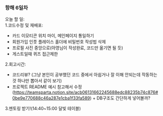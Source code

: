 ### 항해 6일차
오늘 할 일:   
1.코드수정 및 재배포:  

* 카드 이모티콘 위치 마이, 메인페이지 통일하기
* 회원가입 인풋 플레이스 홀더에 비밀번호 작성법 삭제
* 프로필 사진 중앙으로(아영님이 작성완료, 코드만 옮기면 될 듯)
* 게스트일때 퀴즈 접근제한  

2.회고시간: 
* 코드리뷰? (그냥 본인이 공부했던 코드 중에서 아쉽거나 잘 이해 안되는데 작동하는 것 하나만 뽑아서 같이 보기)
* 프로젝트 README 예시 참고해서 수정 (https://teamsparta.notion.site/acb06131662245688edc88235b74c876#0be9e770688c46a287e1cba1f33fa589) + DB구조도 간단하게 넣어볼까?
  
3.멘토링 받기!(14:40~15:00 달빛 테이블)


